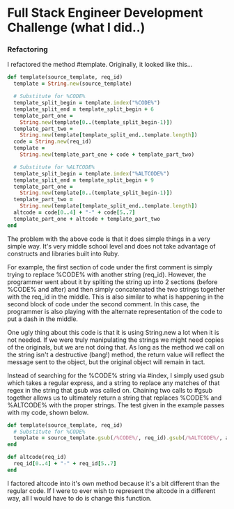 # Full Stack Engineer Development Challenge (what I did..)

### Refactoring

I refactored the method #template. Originally, it looked like this...

````ruby
def template(source_template, req_id)
  template = String.new(source_template)

  # Substitute for %CODE%
  template_split_begin = template.index("%CODE%")
  template_split_end = template_split_begin + 6
  template_part_one =
    String.new(template[0..(template_split_begin-1)])
  template_part_two =
    String.new(template[template_split_end..template.length])
  code = String.new(req_id)
  template =
    String.new(template_part_one + code + template_part_two)

  # Substitute for %ALTCODE%
  template_split_begin = template.index("%ALTCODE%")
  template_split_end = template_split_begin + 9
  template_part_one =
    String.new(template[0..(template_split_begin-1)])
  template_part_two =
    String.new(template[template_split_end..template.length])
  altcode = code[0..4] + "-" + code[5..7]
  template_part_one + altcode + template_part_two
end
````
The problem with the above code is that it does simple things in a very simple way. It's very middle school level and does not take advantage of constructs and libraries built into Ruby.

For example, the first section of code under the first comment is simply trying to replace %CODE% with another string (req_id). However, the programmer went about it by spliting the string up into 2 sections (before %CODE% and after) and then simply concatenated the two strings together with the req_id in the middle. This is also similar to what is happening in the second block of code under the second comment. In this case, the programmer is also playing with the alternate representation of the code to put a dash in the middle. 

One ugly thing about this code is that it is using String.new a lot when it is not needed. If we were truly manipulating the strings we might need copies of the originals, but we are not doing that. As long as the method we call on the string isn't a destructive (bang!) method, the return value will reflect the message sent to the object, but the original object will remain in tact. 

Instead of searching for the %CODE% string via #index, I simply used gsub which takes a regular express, and a string to replace any matches of that regex in the string that gsub was called on. Chaining two calls to #gsub together allows us to ultimately return a string that replaces %CODE% and %ALTCODE% with the proper strings. The test given in the example passes with my code, shown below. 

````ruby
def template(source_template, req_id)
  # Substitute for %CODE%
  template = source_template.gsub(/%CODE%/, req_id).gsub(/%ALTCODE%/, altcode(req_id))
end

def altcode(req_id)
  req_id[0..4] + "-" + req_id[5..7]
end
````

I factored altcode into it's own method because it's a bit different than the regular code. If I were to ever wish to represent the altcode in a different way, all I would have to do is change this function.